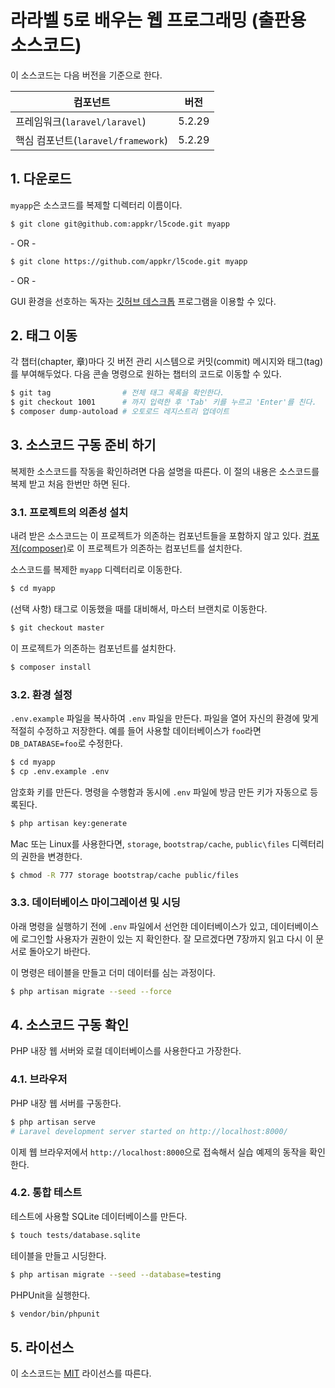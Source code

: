 # 라라벨 5로 배우는 웹 프로그래밍 (출판용 소스코드)

이 소스코드는 다음 버전을 기준으로 한다.

컴포넌트|버전
---|---
프레임워크(`laravel/laravel`)|5.2.29
핵심 컴포넌트(`laravel/framework`)|5.2.29

## 1. 다운로드

`myapp`은 소스코드를 복제할 디렉터리 이름이다.

```sh
$ git clone git@github.com:appkr/l5code.git myapp
```

\- OR - 

```sh
$ git clone https://github.com/appkr/l5code.git myapp
```

\- OR - 

GUI 환경을 선호하는 독자는 [깃허브 데스크톱](https://desktop.github.com) 프로그램을 이용할 수 있다.

## 2. 태그 이동

각 챕터(chapter, 章)마다 깃 버전 관리 시스템으로 커밋(commit) 메시지와 태그(tag)를 부여해두었다. 다음 콘솔 명령으로 원하는 챕터의 코드로 이동할 수 있다.

```sh
$ git tag                # 전체 태그 목록을 확인한다.
$ git checkout 1001      # 까지 입력한 후 'Tab' 키를 누르고 'Enter'를 친다.
$ composer dump-autoload # 오토로드 레지스트리 업데이트
```

## 3. 소스코드 구동 준비 하기

복제한 소스코드를 작동을 확인하려면 다음 설명을 따른다. 이 절의 내용은 소스코드를 복제 받고 처음 한번만 하면 된다.

### 3.1. 프로젝트의 의존성 설치

내려 받은 소스코드는 이 프로젝트가 의존하는 컴포넌트들을 포함하지 않고 있다. [컴포저(composer)](https://getcomposer.org/)로 이 프로젝트가 의존하는 컴포넌트를 설치한다.

소스코드를 복제한 `myapp` 디렉터리로 이동한다.

```sh
$ cd myapp
```

(선택 사항) 태그로 이동했을 때를 대비해서, 마스터 브랜치로 이동한다.

```sh
$ git checkout master
```

이 프로젝트가 의존하는 컴포넌트를 설치한다.

```sh
$ composer install
```

### 3.2. 환경 설정

`.env.example` 파일을 복사하여 `.env` 파일을 만든다. 파일을 열어 자신의 환경에 맞게 적절히 수정하고 저장한다. 예를 들어 사용할 데이터베이스가 `foo`라면 `DB_DATABASE=foo`로 수정한다.

```sh
$ cd myapp
$ cp .env.example .env
```

암호화 키를 만든다. 명령을 수행함과 동시에 `.env` 파일에 방금 만든 키가 자동으로 등록된다. 

```sh
$ php artisan key:generate
```

Mac 또는 Linux를 사용한다면, `storage`, `bootstrap/cache`, `public\files` 디렉터리의 권한을 변경한다.

```sh
$ chmod -R 777 storage bootstrap/cache public/files
```

### 3.3. 데이터베이스 마이그레이션 및 시딩

아래 명령을 실행하기 전에 `.env` 파일에서 선언한 데이터베이스가 있고, 데이터베이스에 로그인할 사용자가 권한이 있는 지 확인한다. 잘 모르겠다면 7장까지 읽고 다시 이 문서로 돌아오기 바란다.

이 명령은 테이블을 만들고 더미 데이터를 심는 과정이다.

```sh
$ php artisan migrate --seed --force
```

## 4. 소스코드 구동 확인

PHP 내장 웹 서버와 로컬 데이터베이스를 사용한다고 가장한다.

### 4.1. 브라우저

PHP 내장 웹 서버를 구동한다.

```sh
$ php artisan serve
# Laravel development server started on http://localhost:8000/
```

이제 웹 브라우저에서 `http://localhost:8000`으로 접속해서 실습 예제의 동작을 확인한다.
 
### 4.2. 통합 테스트

테스트에 사용할 SQLite 데이터베이스를 만든다.

```sh
$ touch tests/database.sqlite
```

테이블을 만들고 시딩한다.

```sh
$ php artisan migrate --seed --database=testing
```

PHPUnit을 실행한다.

```sh
$ vendor/bin/phpunit
```

## 5. 라이선스

이 소스코드는 [MIT](https://github.com/appkr/l5code/blob/master/LICENSE) 라이선스를 따른다.
